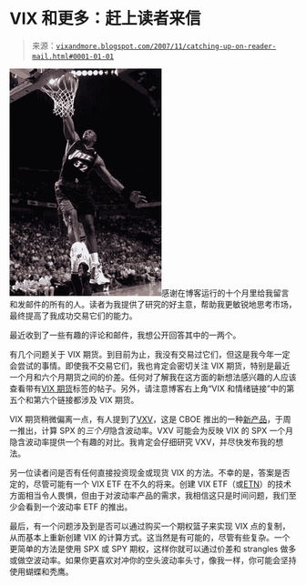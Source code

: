 <!--yml

分类：未分类

日期：2024-05-18 18:54:01

-->

# VIX 和更多：赶上读者来信

> 来源：[`vixandmore.blogspot.com/2007/11/catching-up-on-reader-mail.html#0001-01-01`](http://vixandmore.blogspot.com/2007/11/catching-up-on-reader-mail.html#0001-01-01)

![](img/7da6aea30090b3cc721ab3213af46e65.png)感谢在博客运行的十个月里给我留言和发邮件的所有的人。读者为我提供了研究的好主意，帮助我更敏锐地思考市场，最终提高了我成功交易它们的能力。

最近收到了一些有趣的评论和邮件，我想公开回答其中的一两个。

有几个问题关于 VIX 期货。到目前为止，我没有交易过它们，但这是我今年一定会尝试的事情。即使我不交易它们，我也肯定会密切关注 VIX 期货，特别是最近一个月和六个月期货之间的价差。任何对了解我在这方面的新想法感兴趣的人应该查看带有[VIX 期货](http://vixandmore.blogspot.com/search/label/VIX%20futures)标签的帖子。另外，请注意博客右上角“VIX 和情绪链接”中的第五个和第六个链接都涉及 VIX 期货。

VIX 期货稍微偏离一点，有人提到了[VXV](http://www.cboe.com/micro/vxv/default.aspx)，这是 CBOE 推出的一种[新产品](http://www.cboe.com/AboutCBOE/ShowDocument.aspx?DIR=ACNews&FILE=cboe_20071112.doc&CreateDate=12.11.2007)，于周一推出，计算 SPX 的*三个月*隐含波动率。VXV 可能会为反映 VIX 的 SPX 一个月隐含波动率提供一个有趣的对比。我肯定会仔细研究 VXV，并尽快发布我的想法。

另一位读者问是否有任何直接投资现金或现货 VIX 的方法。不幸的是，答案是否定的，尽管可能有一个 VIX ETF 在不久的将来。创建 VIX ETF（或[ETN](http://www.investopedia.com/terms/e/etn.asp)）的技术方面相当令人畏惧，但由于对波动率产品的需求，我相信这只是时间问题，我们至少会看到一个波动率 ETF 的推出。

最后，有一个问题涉及到是否可以通过购买一个期权篮子来实现 VIX 点的复制，从而基本上重新创建 VIX 的计算方式。这当然是有可能的，尽管有些复杂。一个更简单的方法是使用 SPX 或 SPY 期权，这样你就可以通过价差和 strangles 做多或做空波动率。如果你更喜欢对冲你的空头波动率头寸，像我一样，你可能会坚持使用蝴蝶和秃鹰。
